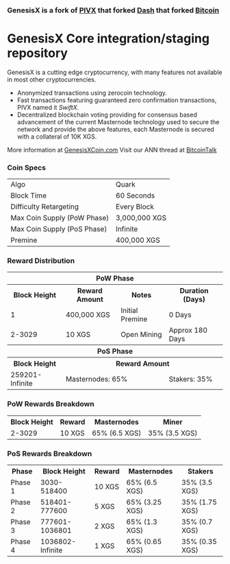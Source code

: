### GenesisX is a fork of [PIVX](https://github.com/PIVX-Project/PIVX) that forked [Dash](https://github.com/dashpay/dash) that forked [Bitcoin](https://github.com/bitcoin/bitcoinp)


# GenesisX Core integration/staging repository


GenesisX is a cutting edge cryptocurrency, with many features not available in most other cryptocurrencies.
- Anonymized transactions using zerocoin technology.
- Fast transactions featuring guaranteed zero confirmation transactions, PIVX named it _SwiftX_.
- Decentralized blockchain voting providing for consensus based advancement of the current Masternode
  technology used to secure the network and provide the above features, each Masternode is secured
  with a collateral of 10K XGS.

More information at [GenesisXCoin.com](http://www.genesisxcoin.com) Visit our ANN thread at [BitcoinTalk](http://www.bitcointalk.org/index.php)


### Coin Specs
<table>
<tr><td>Algo</td><td>Quark</td></tr>
<tr><td>Block Time</td><td>60 Seconds</td></tr>
<tr><td>Difficulty Retargeting</td><td>Every Block</td></tr>
<tr><td>Max Coin Supply (PoW Phase)</td><td>3,000,000 XGS</td></tr>
<tr><td>Max Coin Supply (PoS Phase)</td><td>Infinite</td></tr>
<tr><td>Premine</td><td>400,000 XGS</td></tr>
</table>


### Reward Distribution

<table>
<th colspan=4>PoW Phase</th>
<tr><th>Block Height</th><th>Reward Amount</th><th>Notes</th><th>Duration (Days)</th></tr>
<tr><td>1</td><td>400,000 XGS</td><td>Initial Premine</td><td>0 Days</td></tr>
<tr><td>2-3029</td><td>10 XGS</td><td rowspan=1>Open Mining</td><td rowspan=1> Approx 180 Days</td></tr>
<tr><th colspan=4>PoS Phase</th></tr>
<tr><th>Block Height</th><th colspan=3>Reward Amount</th></tr>
<tr><td>259201-Infinite</td><td colspan=2>Masternodes: 65%</td><td>Stakers: 35%</td></tr>
</table>

### PoW Rewards Breakdown

<table>
<th>Block Height</th><th>Reward</th><th>Masternodes</th><th>Miner</th>
<tr><td>2-3029</td><td>10 XGS</td><td>65% (6.5 XGS)</td><td>35% (3.5 XGS)</td></tr>
</table>

### PoS Rewards Breakdown

<table>
<th>Phase</th><th>Block Height</th><th>Reward</th><th>Masternodes</th><th>Stakers</th>
<tr><td>Phase 1</td><td>3030-518400</td><td>10 XGS</td><td>65% (6.5 XGS)</td><td>35% (3.5 XGS)</td></tr>
<tr><td>Phase 2</td><td>518401-777600</td><td>5 XGS</td><td>65% (3.25 XGS)</td><td>35% (1.75 XGS)</td></tr>
<tr><td>Phase 3</td><td>777601-1036801</td><td>2 XGS</td><td>65% (1.3 XGS)</td><td>35% (0.7 XGS)</td></tr>
<tr><td>Phase 4</td><td>1036802-Infinite</td><td>1 XGS</td><td>65% (0.65 XGS)</td><td>35% (0.35 XGS)</td></tr>
</table>
